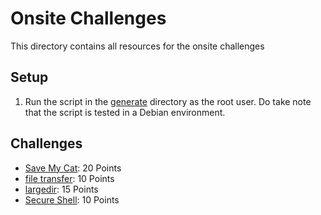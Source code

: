 # Onsite Challenges

This directory contains all resources for the onsite challenges

## Setup
1. Run the script in the [generate](generate) directory as the root user. Do take note that the script is tested in a Debian environment.

## Challenges
 - [Save My Cat](Save%20My%20Cat): 20 Points
 - [file transfer](file%20transfer): 10 Points
 - [largedir](largedir): 15 Points
 - [Secure Shell](Secure%20Shell): 10 Points
